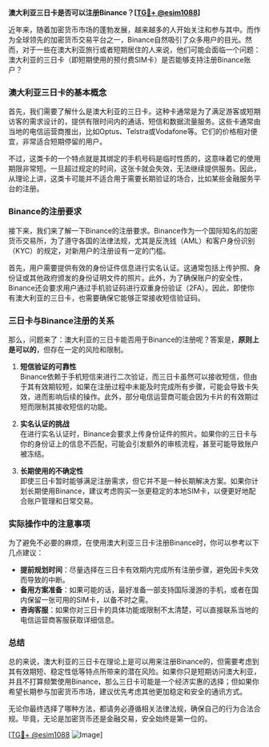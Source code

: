 **澳大利亚三日卡是否可以注册Binance？[[TG💪+ @esim1088](https://t.me/s/esim1088)]**

近年来，随着加密货币市场的蓬勃发展，越来越多的人开始关注和参与其中。而作为全球领先的加密货币交易平台之一，Binance自然吸引了众多用户的目光。然而，对于一些在澳大利亚旅行或者短期居住的人来说，他们可能会面临一个问题：澳大利亚的三日卡（即短期使用的预付费SIM卡）是否能够支持注册Binance账户？

### 澳大利亚三日卡的基本概念

首先，我们需要了解什么是澳大利亚的三日卡。这种卡通常是为了满足游客或短期访客的需求设计的，提供有限时间内的通话、短信和数据流量服务。这些卡通常由当地的电信运营商推出，比如Optus、Telstra或Vodafone等。它们的价格相对便宜，非常适合短期停留的用户。

不过，这类卡的一个特点就是其绑定的手机号码是临时性质的，这意味着它的使用期限非常短。一旦超过规定的时间，这张卡就会失效，无法继续提供服务。因此，从理论上讲，这类卡可能并不适合用于需要长期验证的场合，比如某些金融服务平台的注册。

### Binance的注册要求

接下来，我们来了解一下Binance的注册要求。Binance作为一个国际知名的加密货币交易所，为了遵守各国的法律法规，尤其是反洗钱（AML）和客户身份识别（KYC）的规定，对新用户的注册设有一定的门槛。

首先，用户需要提供有效的身份证件信息进行实名认证。这通常包括上传护照、身份证或其他政府颁发的身份证明文件的照片。此外，为了确保账户的安全性，Binance还会要求用户通过手机验证码进行双重身份验证（2FA）。因此，即使你有澳大利亚的三日卡，也需要确保它能够正常接收短信验证码。

### 三日卡与Binance注册的关系

那么，问题来了：澳大利亚的三日卡能否用于Binance的注册呢？答案是，**原则上是可以的**，但存在一定的风险和限制。

1. **短信验证的可靠性**  
   Binance依赖于手机短信来进行二次验证，而三日卡虽然可以接收短信，但由于其有效期较短，如果在注册过程中未能及时完成所有步骤，可能会导致卡失效，进而影响后续的操作。此外，部分电信运营商可能会因为卡片的有效期过短而限制其接收短信的功能。

2. **实名认证的挑战**  
   在进行实名认证时，Binance会要求上传身份证件的照片。如果你的三日卡与你的身份证上的信息不匹配，可能会引发额外的审核流程，甚至可能导致账户被冻结。

3. **长期使用的不确定性**  
   即使三日卡暂时能够满足注册需求，但它并不是一种长期解决方案。如果你计划长期使用Binance，建议考虑购买一张更稳定的本地SIM卡，以便更好地配合账户管理和日常交易。

### 实际操作中的注意事项

为了避免不必要的麻烦，在使用澳大利亚三日卡注册Binance时，你可以参考以下几点建议：

- **提前规划时间**：尽量选择在三日卡有效期内完成所有注册步骤，避免因卡失效而导致的中断。
- **备用方案准备**：如果可能的话，最好准备一部支持国际漫游的手机，或者在国内保留一张可用的SIM卡，以备不时之需。
- **咨询客服**：如果你对三日卡的具体功能或限制不太清楚，可以直接联系当地的电信运营商客服获取详细信息。

### 总结

总的来说，澳大利亚的三日卡在理论上是可以用来注册Binance的，但需要考虑到其有效期短、稳定性低等特点所带来的潜在风险。如果你只是短期访问澳大利亚，并且不打算频繁使用Binance，那么三日卡可能是一个经济实惠的选择；但如果你希望长期参与加密货币市场，建议优先考虑其他更加稳定和安全的通讯方式。

无论你最终选择了哪种方法，都请务必遵循相关法律法规，确保自己的行为合法合规。毕竟，无论是加密货币还是金融交易，安全始终是第一位的。

[[TG💪+ @esim1088](https://t.me/s/esim1088) ![Image](https://i.postimg.cc/4NQfJmqS/Snipaste-2025-05-13-00-14-12.png)]